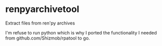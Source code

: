 # renpyarchivetool
Extract files from ren'py archives

I'm refuse to run python which is why I ported the functionality I needed from github.com/Shizmob/rpatool to go.
